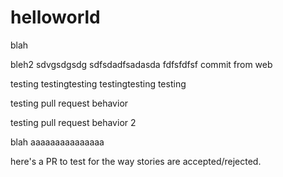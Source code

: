 # helloworld
blah

bleh2
sdvgsdgsdg
sdfsdadfsadasda
fdfsfdfsf
commit from web


testing testingtesting testingtesting testing


testing pull request behavior

testing pull request behavior 2

blah
aaaaaaaaaaaaaaa

here's a PR to test for the way stories are accepted/rejected.
